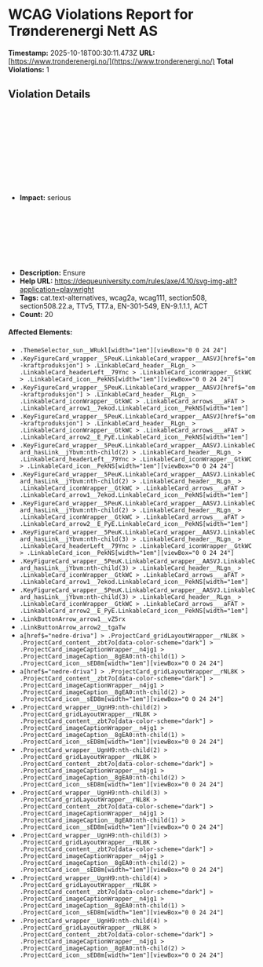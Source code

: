 # WCAG Violations Report for Trønderenergi Nett AS

**Timestamp:** 2025-10-18T00:30:11.473Z
**URL:** [https://www.tronderenergi.no/](https://www.tronderenergi.no/)
**Total Violations:** 1

## Violation Details

### <svg> elements with an img role must have an alternative text

- **Impact:** serious
- **Description:** Ensure <svg> elements with an img, graphics-document or graphics-symbol role have an accessible text
- **Help URL:** https://dequeuniversity.com/rules/axe/4.10/svg-img-alt?application=playwright
- **Tags:** cat.text-alternatives, wcag2a, wcag111, section508, section508.22.a, TTv5, TT7.a, EN-301-549, EN-9.1.1.1, ACT
- **Count:** 20

#### Affected Elements:

- `.ThemeSelector_sun__WRukl[width="1em"][viewBox="0 0 24 24"]`
- `.KeyFigureCard_wrapper__5PeuK.LinkableCard_wrapper__AASVJ[href$="om-kraftproduksjon"] > .LinkableCard_header__RLgn_ > .LinkableCard_headerLeft__79Ync > .LinkableCard_iconWrapper__GtkWC > .LinkableCard_icon__PekNS[width="1em"][viewBox="0 0 24 24"]`
- `.KeyFigureCard_wrapper__5PeuK.LinkableCard_wrapper__AASVJ[href$="om-kraftproduksjon"] > .LinkableCard_header__RLgn_ > .LinkableCard_iconWrapper__GtkWC > .LinkableCard_arrows___aFAT > .LinkableCard_arrow1__7ekod.LinkableCard_icon__PekNS[width="1em"]`
- `.KeyFigureCard_wrapper__5PeuK.LinkableCard_wrapper__AASVJ[href$="om-kraftproduksjon"] > .LinkableCard_header__RLgn_ > .LinkableCard_iconWrapper__GtkWC > .LinkableCard_arrows___aFAT > .LinkableCard_arrow2__E_PyE.LinkableCard_icon__PekNS[width="1em"]`
- `.KeyFigureCard_wrapper__5PeuK.LinkableCard_wrapper__AASVJ.LinkableCard_hasLink__jYbvm:nth-child(2) > .LinkableCard_header__RLgn_ > .LinkableCard_headerLeft__79Ync > .LinkableCard_iconWrapper__GtkWC > .LinkableCard_icon__PekNS[width="1em"][viewBox="0 0 24 24"]`
- `.KeyFigureCard_wrapper__5PeuK.LinkableCard_wrapper__AASVJ.LinkableCard_hasLink__jYbvm:nth-child(2) > .LinkableCard_header__RLgn_ > .LinkableCard_iconWrapper__GtkWC > .LinkableCard_arrows___aFAT > .LinkableCard_arrow1__7ekod.LinkableCard_icon__PekNS[width="1em"]`
- `.KeyFigureCard_wrapper__5PeuK.LinkableCard_wrapper__AASVJ.LinkableCard_hasLink__jYbvm:nth-child(2) > .LinkableCard_header__RLgn_ > .LinkableCard_iconWrapper__GtkWC > .LinkableCard_arrows___aFAT > .LinkableCard_arrow2__E_PyE.LinkableCard_icon__PekNS[width="1em"]`
- `.KeyFigureCard_wrapper__5PeuK.LinkableCard_wrapper__AASVJ.LinkableCard_hasLink__jYbvm:nth-child(3) > .LinkableCard_header__RLgn_ > .LinkableCard_headerLeft__79Ync > .LinkableCard_iconWrapper__GtkWC > .LinkableCard_icon__PekNS[width="1em"][viewBox="0 0 24 24"]`
- `.KeyFigureCard_wrapper__5PeuK.LinkableCard_wrapper__AASVJ.LinkableCard_hasLink__jYbvm:nth-child(3) > .LinkableCard_header__RLgn_ > .LinkableCard_iconWrapper__GtkWC > .LinkableCard_arrows___aFAT > .LinkableCard_arrow1__7ekod.LinkableCard_icon__PekNS[width="1em"]`
- `.KeyFigureCard_wrapper__5PeuK.LinkableCard_wrapper__AASVJ.LinkableCard_hasLink__jYbvm:nth-child(3) > .LinkableCard_header__RLgn_ > .LinkableCard_iconWrapper__GtkWC > .LinkableCard_arrows___aFAT > .LinkableCard_arrow2__E_PyE.LinkableCard_icon__PekNS[width="1em"]`
- `.LinkButtonArrow_arrow1__vZ5rx`
- `.LinkButtonArrow_arrow2__tgaTw`
- `a[href$="nedre-driva"] > .ProjectCard_gridLayoutWrapper__rNL8K > .ProjectCard_content__zbt7o[data-color-scheme="dark"] > .ProjectCard_imageCaptionWrapper__n4jg1 > .ProjectCard_imageCaption__8gEA0:nth-child(1) > .ProjectCard_icon__sED8m[width="1em"][viewBox="0 0 24 24"]`
- `a[href$="nedre-driva"] > .ProjectCard_gridLayoutWrapper__rNL8K > .ProjectCard_content__zbt7o[data-color-scheme="dark"] > .ProjectCard_imageCaptionWrapper__n4jg1 > .ProjectCard_imageCaption__8gEA0:nth-child(2) > .ProjectCard_icon__sED8m[width="1em"][viewBox="0 0 24 24"]`
- `.ProjectCard_wrapper__UgnH9:nth-child(2) > .ProjectCard_gridLayoutWrapper__rNL8K > .ProjectCard_content__zbt7o[data-color-scheme="dark"] > .ProjectCard_imageCaptionWrapper__n4jg1 > .ProjectCard_imageCaption__8gEA0:nth-child(1) > .ProjectCard_icon__sED8m[width="1em"][viewBox="0 0 24 24"]`
- `.ProjectCard_wrapper__UgnH9:nth-child(2) > .ProjectCard_gridLayoutWrapper__rNL8K > .ProjectCard_content__zbt7o[data-color-scheme="dark"] > .ProjectCard_imageCaptionWrapper__n4jg1 > .ProjectCard_imageCaption__8gEA0:nth-child(2) > .ProjectCard_icon__sED8m[width="1em"][viewBox="0 0 24 24"]`
- `.ProjectCard_wrapper__UgnH9:nth-child(3) > .ProjectCard_gridLayoutWrapper__rNL8K > .ProjectCard_content__zbt7o[data-color-scheme="dark"] > .ProjectCard_imageCaptionWrapper__n4jg1 > .ProjectCard_imageCaption__8gEA0:nth-child(1) > .ProjectCard_icon__sED8m[width="1em"][viewBox="0 0 24 24"]`
- `.ProjectCard_wrapper__UgnH9:nth-child(3) > .ProjectCard_gridLayoutWrapper__rNL8K > .ProjectCard_content__zbt7o[data-color-scheme="dark"] > .ProjectCard_imageCaptionWrapper__n4jg1 > .ProjectCard_imageCaption__8gEA0:nth-child(2) > .ProjectCard_icon__sED8m[width="1em"][viewBox="0 0 24 24"]`
- `.ProjectCard_wrapper__UgnH9:nth-child(4) > .ProjectCard_gridLayoutWrapper__rNL8K > .ProjectCard_content__zbt7o[data-color-scheme="dark"] > .ProjectCard_imageCaptionWrapper__n4jg1 > .ProjectCard_imageCaption__8gEA0:nth-child(1) > .ProjectCard_icon__sED8m[width="1em"][viewBox="0 0 24 24"]`
- `.ProjectCard_wrapper__UgnH9:nth-child(4) > .ProjectCard_gridLayoutWrapper__rNL8K > .ProjectCard_content__zbt7o[data-color-scheme="dark"] > .ProjectCard_imageCaptionWrapper__n4jg1 > .ProjectCard_imageCaption__8gEA0:nth-child(2) > .ProjectCard_icon__sED8m[width="1em"][viewBox="0 0 24 24"]`
